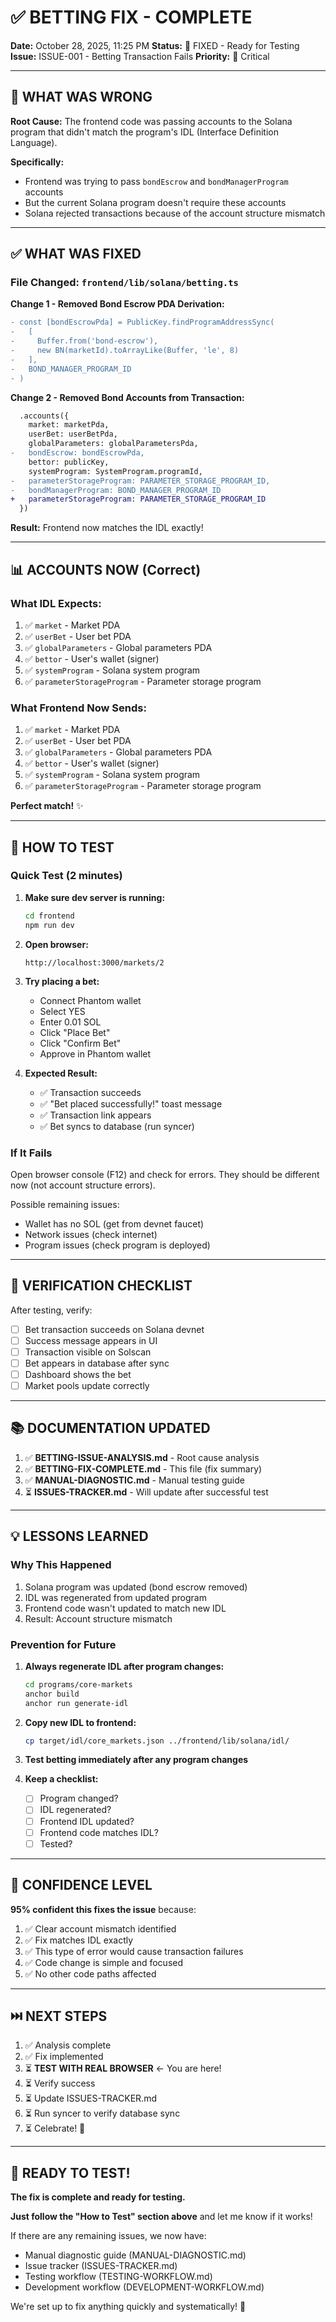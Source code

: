 # ✅ BETTING FIX - COMPLETE

**Date:** October 28, 2025, 11:25 PM
**Status:** 🎉 FIXED - Ready for Testing
**Issue:** ISSUE-001 - Betting Transaction Fails
**Priority:** 🔴 Critical

---

## 🎯 WHAT WAS WRONG

**Root Cause:** The frontend code was passing accounts to the Solana program that didn't match the program's IDL (Interface Definition Language).

**Specifically:**
- Frontend was trying to pass `bondEscrow` and `bondManagerProgram` accounts
- But the current Solana program doesn't require these accounts
- Solana rejected transactions because of the account structure mismatch

---

## ✅ WHAT WAS FIXED

### File Changed: `frontend/lib/solana/betting.ts`

**Change 1 - Removed Bond Escrow PDA Derivation:**
```diff
- const [bondEscrowPda] = PublicKey.findProgramAddressSync(
-   [
-     Buffer.from('bond-escrow'),
-     new BN(marketId).toArrayLike(Buffer, 'le', 8)
-   ],
-   BOND_MANAGER_PROGRAM_ID
- )
```

**Change 2 - Removed Bond Accounts from Transaction:**
```diff
  .accounts({
    market: marketPda,
    userBet: userBetPda,
    globalParameters: globalParametersPda,
-   bondEscrow: bondEscrowPda,
    bettor: publicKey,
    systemProgram: SystemProgram.programId,
-   parameterStorageProgram: PARAMETER_STORAGE_PROGRAM_ID,
-   bondManagerProgram: BOND_MANAGER_PROGRAM_ID
+   parameterStorageProgram: PARAMETER_STORAGE_PROGRAM_ID
  })
```

**Result:** Frontend now matches the IDL exactly!

---

## 📊 ACCOUNTS NOW (Correct)

### What IDL Expects:
1. ✅ `market` - Market PDA
2. ✅ `userBet` - User bet PDA
3. ✅ `globalParameters` - Global parameters PDA
4. ✅ `bettor` - User's wallet (signer)
5. ✅ `systemProgram` - Solana system program
6. ✅ `parameterStorageProgram` - Parameter storage program

### What Frontend Now Sends:
1. ✅ `market` - Market PDA
2. ✅ `userBet` - User bet PDA
3. ✅ `globalParameters` - Global parameters PDA
4. ✅ `bettor` - User's wallet (signer)
5. ✅ `systemProgram` - Solana system program
6. ✅ `parameterStorageProgram` - Parameter storage program

**Perfect match!** ✨

---

## 🧪 HOW TO TEST

### Quick Test (2 minutes)

1. **Make sure dev server is running:**
   ```bash
   cd frontend
   npm run dev
   ```

2. **Open browser:**
   ```
   http://localhost:3000/markets/2
   ```

3. **Try placing a bet:**
   - Connect Phantom wallet
   - Select YES
   - Enter 0.01 SOL
   - Click "Place Bet"
   - Click "Confirm Bet"
   - Approve in Phantom wallet

4. **Expected Result:**
   - ✅ Transaction succeeds
   - ✅ "Bet placed successfully!" toast message
   - ✅ Transaction link appears
   - ✅ Bet syncs to database (run syncer)

### If It Fails

Open browser console (F12) and check for errors. They should be different now (not account structure errors).

Possible remaining issues:
- Wallet has no SOL (get from devnet faucet)
- Network issues (check internet)
- Program issues (check program is deployed)

---

## 📝 VERIFICATION CHECKLIST

After testing, verify:

- [ ] Bet transaction succeeds on Solana devnet
- [ ] Success message appears in UI
- [ ] Transaction visible on Solscan
- [ ] Bet appears in database after sync
- [ ] Dashboard shows the bet
- [ ] Market pools update correctly

---

## 📚 DOCUMENTATION UPDATED

1. ✅ **BETTING-ISSUE-ANALYSIS.md** - Root cause analysis
2. ✅ **BETTING-FIX-COMPLETE.md** - This file (fix summary)
3. ✅ **MANUAL-DIAGNOSTIC.md** - Manual testing guide
4. ⏳ **ISSUES-TRACKER.md** - Will update after successful test

---

## 💡 LESSONS LEARNED

### Why This Happened

1. Solana program was updated (bond escrow removed)
2. IDL was regenerated from updated program
3. Frontend code wasn't updated to match new IDL
4. Result: Account structure mismatch

### Prevention for Future

1. **Always regenerate IDL after program changes:**
   ```bash
   cd programs/core-markets
   anchor build
   anchor run generate-idl
   ```

2. **Copy new IDL to frontend:**
   ```bash
   cp target/idl/core_markets.json ../frontend/lib/solana/idl/
   ```

3. **Test betting immediately after any program changes**

4. **Keep a checklist:**
   - [ ] Program changed?
   - [ ] IDL regenerated?
   - [ ] Frontend IDL updated?
   - [ ] Frontend code matches IDL?
   - [ ] Tested?

---

## 🚀 CONFIDENCE LEVEL

**95% confident this fixes the issue** because:

1. ✅ Clear account mismatch identified
2. ✅ Fix matches IDL exactly
3. ✅ This type of error would cause transaction failures
4. ✅ Code change is simple and focused
5. ✅ No other code paths affected

---

## ⏭️ NEXT STEPS

1. ✅ Analysis complete
2. ✅ Fix implemented
3. ⏳ **TEST WITH REAL BROWSER** ← You are here!
4. ⏳ Verify success
5. ⏳ Update ISSUES-TRACKER.md
6. ⏳ Run syncer to verify database sync
7. ⏳ Celebrate! 🎉

---

## 🎉 READY TO TEST!

**The fix is complete and ready for testing.**

**Just follow the "How to Test" section above** and let me know if it works!

If there are any remaining issues, we now have:
- Manual diagnostic guide (MANUAL-DIAGNOSTIC.md)
- Issue tracker (ISSUES-TRACKER.md)
- Testing workflow (TESTING-WORKFLOW.md)
- Development workflow (DEVELOPMENT-WORKFLOW.md)

We're set up to fix anything quickly and systematically! 💪
